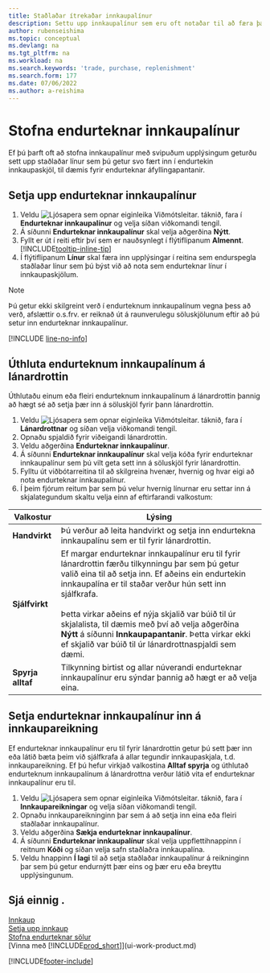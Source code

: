 ```yaml
---
title: Staðlaðar ítrekaðar innkaupalínur
description: Settu upp innkaupalínur sem eru oft notaðar til að færa þær inn í innkaupaskjöl og fylla þannig á fljótlegan hátt út í línurnar með stöðluðum upplýsingum.
author: rubenseishima
ms.topic: conceptual
ms.devlang: na
ms.tgt_pltfrm: na
ms.workload: na
ms.search.keywords: 'trade, purchase, replenishment'
ms.search.form: 177
ms.date: 07/06/2022
ms.author: a-reishima
---
```

# <a name="create-recurring-purchase-lines"></a><a name="create-recurring-purchase-lines"></a><a name="create-recurring-purchase-lines"></a>Stofna endurteknar innkaupalínur

Ef þú þarft oft að stofna innkaupalínur með svipuðum upplýsingum geturðu sett upp staðlaðar línur sem þú getur svo fært inn í endurtekin innkaupaskjöl, til dæmis fyrir endurteknar áfyllingapantanir.

## <a name="set-up-recurring-purchase-lines"></a><a name="set-up-recurring-purchase-lines"></a><a name="set-up-recurring-purchase-lines"></a>Setja upp endurteknar innkaupalínur

1. Veldu ![Ljósapera sem opnar eiginleika Viðmótsleitar.](media/ui-search/search_small.png "Segðu mér hvað þú vilt gera") táknið, fara í **Endurteknar innkaupalínur** og velja síðan viðkomandi tengil.
2. Á síðunni **Endurteknar innkaupalínur** skal velja aðgerðina **Nýtt**.
3. Fyllt er út í reiti eftir því sem er nauðsynlegt í flýtiflipanum **Almennt**. [!INCLUDE[tooltip-inline-tip](includes/tooltip-inline-tip_md.md)]
4. Í flýtiflipanum **Línur** skal færa inn upplýsingar í reitina sem endurspegla staðlaðar línur sem þú býst við að nota sem endurteknar línur í innkaupaskjölum.

> [!NOTE]
> Þú getur ekki skilgreint verð í endurteknum innkaupalínum vegna þess að verð, afslættir o.s.frv. er reiknað út á raunverulegu söluskjölunum eftir að þú setur inn endurteknar innkaupalínur.

[!INCLUDE [line-no-info](includes/line-no-info.md)]

## <a name="assign-recurring-purchase-lines-to-a-vendor"></a><a name="assign-recurring-purchase-lines-to-a-vendor"></a><a name="assign-recurring-purchase-lines-to-a-vendor"></a>Úthluta endurteknum innkaupalínum á lánardrottin

Úthlutaðu einum eða fleiri endurteknum innkaupalínum á lánardrottin þannig að hægt sé að setja þær inn á söluskjöl fyrir þann lánardrottin.

1. Veldu ![Ljósapera sem opnar eiginleika Viðmótsleitar.](media/ui-search/search_small.png "Segðu mér hvað þú vilt gera") táknið, fara í **Lánardrottnar** og síðan velja viðkomandi tengil.
2. Opnaðu spjaldið fyrir viðeigandi lánardrottin.
3. Veldu aðgerðina **Endurteknar innkaupalínur**.
4. Á síðunni **Endurteknar innkaupalínur** skal velja kóða fyrir endurteknar innkaupalínur sem þú vilt geta sett inn á söluskjöl fyrir lánardrottin.
5. Fylltu út viðbótarreitina til að skilgreina hvenær, hvernig og hvar eigi að nota endurteknar innkaupalínur.
6. Í þeim fjórum reitum þar sem þú velur hvernig línurnar eru settar inn á skjalategundum skaltu velja einn af eftirfarandi valkostum:

|Valkostur|Lýsing|
|------|-----------|
|**Handvirkt**|Þú verður að leita handvirkt og setja inn endurtekna innkaupalínu sem er til fyrir lánardrottin.|
|**Sjálfvirkt**|Ef margar endurteknar innkaupalínur eru til fyrir lánardrottin færðu tilkynningu þar sem þú getur valið eina til að setja inn. Ef aðeins ein endurtekin innkaupalína er til staðar verður hún sett inn sjálfkrafa.<br /><br />Þetta virkar aðeins ef nýja skjalið var búið til úr skjalalista, til dæmis með því að velja aðgerðina **Nýtt** á síðunni **Innkaupapantanir**. Þetta virkar ekki ef skjalið var búið til úr lánardrottnaspjaldi sem dæmi.|
|**Spyrja alltaf**|Tilkynning birtist og allar núverandi endurteknar innkaupalínur eru sýndar þannig að hægt er að velja eina.

## <a name="insert-recurring-purchase-lines-on-a-purchase-invoice"></a><a name="insert-recurring-purchase-lines-on-a-purchase-invoice"></a><a name="insert-recurring-purchase-lines-on-a-purchase-invoice"></a>Setja endurteknar innkaupalínur inn á innkaupareikning

Ef endurteknar innkaupalínur eru til fyrir lánardrottin getur þú sett þær inn eða látið bæta þeim við sjálfkrafa á allar tegundir innkaupaskjala, t.d. innkaupareikning. Ef þú hefur virkjað valkostina **Alltaf spyrja** og úthlutað endurteknum innkaupalínum á lánardrottna verður látið vita ef endurteknar innkaupalínur eru til.

1. Veldu ![Ljósapera sem opnar eiginleika Viðmótsleitar.](media/ui-search/search_small.png "Segðu mér hvað þú vilt gera") táknið, fara í **Innkaupareikningar** og velja síðan viðkomandi tengil.
2. Opnaðu innkaupareikninginn þar sem á að setja inn eina eða fleiri staðlaðar innkaupalínur.
3. Veldu aðgerðina **Sækja endurteknar innkaupalínur**.
4. Á síðunni **Endurteknar innkaupalínur** skal velja uppflettihnappinn í reitnum **Kóði** og síðan velja safn staðlaðra innkaupalína.
5. Veldu hnappinn **Í lagi** til að setja staðlaðar innkaupalínur á reikninginn þar sem þú getur endurnýtt þær eins og þær eru eða breyttu upplýsingunum.

## <a name="see-also"></a><a name="see-also"></a><a name="see-also"></a>Sjá einnig .

[Innkaup](purchasing-manage-purchasing.md)  
[Setja upp innkaup](purchasing-setup-purchasing.md)  
[Stofna endurteknar sölur](sales-how-work-standard-lines.md)  
[Vinna með [!INCLUDE[prod_short](includes/prod_short.md)]](ui-work-product.md)  

[!INCLUDE[footer-include](includes/footer-banner.md)]
